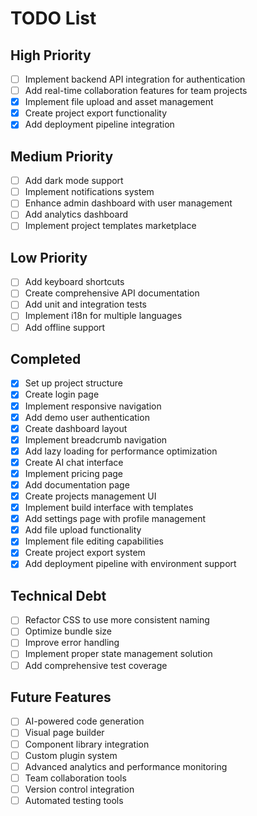 # TODO List

## High Priority

- [ ] Implement backend API integration for authentication
- [ ] Add real-time collaboration features for team projects
- [x] Implement file upload and asset management
- [x] Create project export functionality
- [x] Add deployment pipeline integration

## Medium Priority

- [ ] Add dark mode support
- [ ] Implement notifications system
- [ ] Enhance admin dashboard with user management
- [ ] Add analytics dashboard
- [ ] Implement project templates marketplace

## Low Priority

- [ ] Add keyboard shortcuts
- [ ] Create comprehensive API documentation
- [ ] Add unit and integration tests
- [ ] Implement i18n for multiple languages
- [ ] Add offline support

## Completed

- [x] Set up project structure
- [x] Create login page
- [x] Implement responsive navigation
- [x] Add demo user authentication
- [x] Create dashboard layout
- [x] Implement breadcrumb navigation
- [x] Add lazy loading for performance optimization
- [x] Create AI chat interface
- [x] Implement pricing page
- [x] Add documentation page
- [x] Create projects management UI
- [x] Implement build interface with templates
- [x] Add settings page with profile management
- [x] Add file upload functionality
- [x] Implement file editing capabilities
- [x] Create project export system
- [x] Add deployment pipeline with environment support

## Technical Debt

- [ ] Refactor CSS to use more consistent naming
- [ ] Optimize bundle size
- [ ] Improve error handling
- [ ] Implement proper state management solution
- [ ] Add comprehensive test coverage

## Future Features

- [ ] AI-powered code generation
- [ ] Visual page builder
- [ ] Component library integration
- [ ] Custom plugin system
- [ ] Advanced analytics and performance monitoring
- [ ] Team collaboration tools
- [ ] Version control integration
- [ ] Automated testing tools
